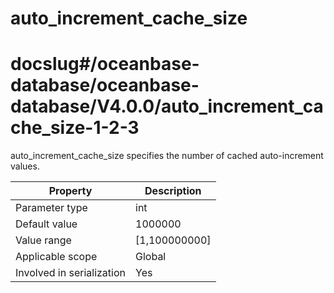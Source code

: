 auto_increment_cache_size
==============================================
# docslug#/oceanbase-database/oceanbase-database/V4.0.0/auto_increment_cache_size-1-2-3
auto_increment_cache_size specifies the number of cached auto-increment values.


| **Property** | **Description** |
|---------|------------------|
| Parameter type | int |
| Default value | 1000000 |
| Value range | [1,100000000] |
| Applicable scope | Global |
| Involved in serialization | Yes |



